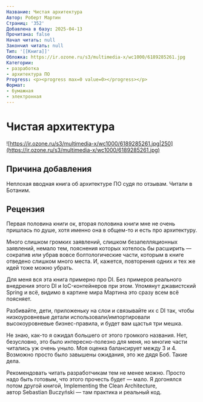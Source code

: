 ```yaml
---
Название: Чистая архитектура
Автор: Роберт Мартин
Страниц: '352'
Добавлена в базу: 2025-04-13
Прочитана: false
Начал читать: null
Закончил читать: null
Тип: '[[Книга]]'
Обложка: https://ir.ozone.ru/s3/multimedia-x/wc1000/6189285261.jpg
Категории:
- разработка
- архитектура ПО
Progress: <p><progress max=0 value=0></progress></p>
Формат:
- бумажная
- электронная
---
```

# Чистая архитектура

![https://ir.ozone.ru/s3/multimedia-x/wc1000/6189285261.jpg|250](https://ir.ozone.ru/s3/multimedia-x/wc1000/6189285261.jpg)

## Причина добавления

Неплохая вводная книга об архитектуре ПО судя по отзывам. Читали в Ботаним.

## Рецензия

Первая половина книги ок, вторая половина книги мне не очень пришлась по душе, хотя именно она в общем-то и есть про архитектуру.

Много слишком громких заявлений, слишком безапелляционных заявлений, немало тем, пояснения которых хотелось бы расширить — сократив или убрав вовсе болтологические части, которым в книге отведено слишком много места. И, кажется, повторения одних и тех же идей тоже можно убрать.

Для меня вся эта книга примерно про DI. Без примеров реального внедрения этого DI и IoC-контейнеров при этом. Упомянут джавистский Spring и всё, видимо в картине мира Мартина это сразу всем всё поясняет.

Разбивайте, дети, приложеньку на слои и связывайте их с DI так, чтобы низкоуровневые детали использовали/импортировали высокоуровневые бизнес-правила, и будет вам щастья три мешка.

Не знаю, как-то я ожидал большего от этого громкого названия. Нет, безусловно, это было интересно-полезно для меня, но многие части читались уж очень уныло. Моя оценка балансирует между 3 и 4. Возможно просто было завышены ожидания, это же дядя Боб. Такие дела.

Рекомендовать читать разработчикам тем не менее можно. Просто надо быть готовым, что этого прочесть будет — мало. Я догонялся потом другой книгой, Implementing the Clean Architecture, автор Sebastian Buczyński — там практика и реальный код.